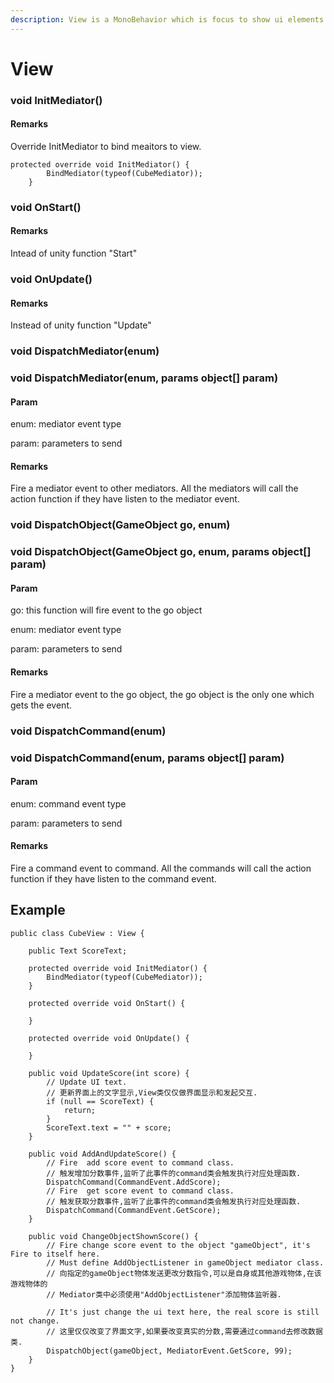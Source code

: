 ```yaml
---
description: View is a MonoBehavior which is focus to show ui elements and fire event.
---
```


# View

### void InitMediator\(\)

#### Remarks

Override InitMediator to bind meaitors to view.

```text
protected override void InitMediator() {
        BindMediator(typeof(CubeMediator));
    }
```

### void OnStart\(\)

#### Remarks

Intead of unity function "Start"

### void OnUpdate\(\)

#### Remarks

Instead of unity function "Update"

### void DispatchMediator\(enum\)

### void DispatchMediator\(enum, params object\[\] param\)

#### Param

enum: mediator event type

param: parameters to send

#### Remarks

Fire a mediator event to other mediators. All the mediators will call the action function if they have listen to the mediator event.

### void DispatchObject\(GameObject go, enum\)

### void DispatchObject\(GameObject go, enum, params object\[\] param\)

#### Param

go: this function will fire event to the go object

enum: mediator event type

param: parameters to send

#### Remarks

Fire a mediator event to the go object, the go object is the only one which gets the event.

### void DispatchCommand\(enum\)

### void DispatchCommand\(enum, params object\[\] param\)

#### Param

enum: command event type

param: parameters to send

#### Remarks

Fire a command event to command. All the commands will call the action function if they have listen to the command event.



## Example

```text
public class CubeView : View {

    public Text ScoreText;

    protected override void InitMediator() {
        BindMediator(typeof(CubeMediator));
    }

    protected override void OnStart() {
       
    }

    protected override void OnUpdate() {
        
    }

    public void UpdateScore(int score) {
        // Update UI text.
        // 更新界面上的文字显示,View类仅仅做界面显示和发起交互.
        if (null == ScoreText) {
            return;
        }
        ScoreText.text = "" + score;
    }

    public void AddAndUpdateScore() {
        // Fire  add score event to command class.
        // 触发增加分数事件,监听了此事件的command类会触发执行对应处理函数.
        DispatchCommand(CommandEvent.AddScore);
        // Fire  get score event to command class.
        // 触发获取分数事件,监听了此事件的command类会触发执行对应处理函数.
        DispatchCommand(CommandEvent.GetScore);
    }

    public void ChangeObjectShownScore() {
        // Fire change score event to the object "gameObject", it's Fire to itself here.
        // Must define AddObjectListener in gameObject mediator class.
        // 向指定的gameObject物体发送更改分数指令,可以是自身或其他游戏物体,在该游戏物体的
        // Mediator类中必须使用"AddObjectListener"添加物体监听器.

        // It's just change the ui text here, the real score is still not change.
        // 这里仅仅改变了界面文字,如果要改变真实的分数,需要通过command去修改数据类.
        DispatchObject(gameObject, MediatorEvent.GetScore, 99);
    }
}

```

